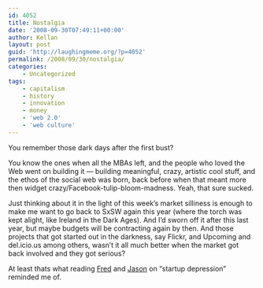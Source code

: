```yaml
---
id: 4052
title: Nostalgia
date: '2008-09-30T07:49:11+00:00'
author: Kellan
layout: post
guid: 'http://laughingmeme.org/?p=4052'
permalink: /2008/09/30/nostalgia/
categories:
    - Uncategorized
tags:
    - capitalism
    - history
    - innovation
    - money
    - 'web 2.0'
    - 'web culture'
---
```


You remember those dark days after the first bust?

You know the ones when all the MBAs left, and the people who loved the Web went on building it — building meaningful, crazy, artistic cool stuff, and the ethos of the social web was born, back before when that meant more then widget crazy/Facebook-tulip-bloom-madness. Yeah, that sure sucked.

Just thinking about it in the light of this week’s market silliness is enough to make me want to go back to SxSW again this year (where the torch was kept alight, like Ireland in the Dark Ages). And I’d sworn off it after this last year, but maybe budgets will be contracting again by then. And those projects that got started out in the darkness, say Flickr, and Upcoming and del.icio.us among others, wasn’t it all much better when the market got back involved and they got serious?

At least thats what reading [Fred](http://www.avc.com/a\_vc/2008/09/my-thoughts-on.html) and [Jason](http://calacanis.com/2008/09/29/the-startup-depression/) on “startup depression” reminded me of.